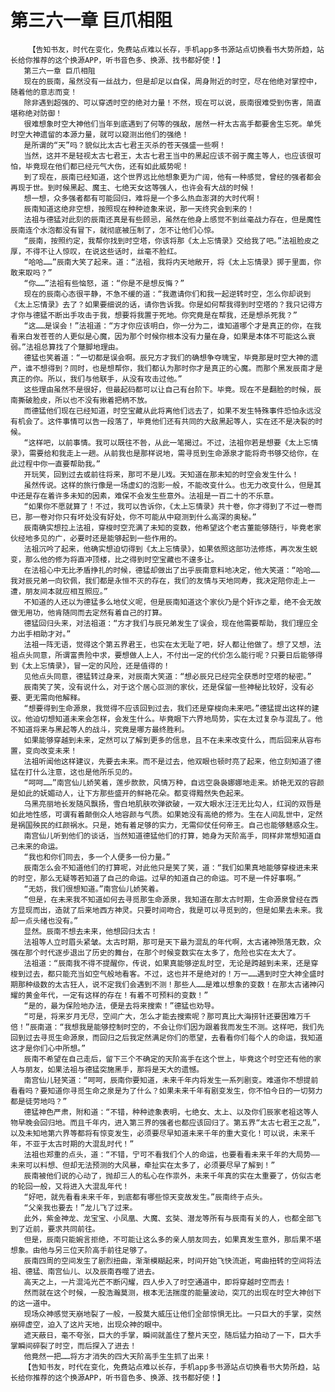 # 第三六一章 巨爪相阻
        【告知书友，时代在变化，免费站点难以长存，手机app多书源站点切换看书大势所趋，站长给你推荐的这个换源APP，听书音色多、换源、找书都好使！】
       第三六一章 巨爪相阻
       现在的辰南，虽然没有一丝战力，但是却足以自保，周身附近的时空，尽在他绝对掌控中，随着他的意志而变！
       除非遇到超强的、可以穿透时空的绝对力量！不然，现在可以说，辰南很难受到伤害，简直堪称绝对防御！
       很难想象时空大神他们当年到底遇到了何等的强敌，居然一杆太古高手都要舍生忘死。单凭时空大神遗留的本源力量，就可以窥测出他们的强绝！
       是所谓的“天”吗？貌似比太古七君王灭杀的苍天强盛一些啊！
       当然，这并不是轻视太古七君王，太古七君王当中的黑起应该不弱于魔主等人，也应该很可怕，毕竟现在他们都已经元气大伤，还有如此威势呢！
       到了现在，辰南已经知道，这个世界远比他想象更为广阔，他有一种感觉，曾经的强者都会再现于世。到时候黑起、魔主、七绝天女这等强人，也许会有大战的时候！
       想一想，众多强者都有可能回归，难将是一个多么热血澎湃的大时代啊！
       辰南知道这绝非空想，按照现在种种迹象来说，那一天终究会到来的！
       法祖与德猛对此刻的辰南还真是有些顾忌，虽然在他身上感觉不到丝毫战力存在，但是魔性辰南连个水泡都没有冒下，就彻底被压制了，怎不让他们心惊。
       “辰南，按照约定，我帮你找到时空塔，你该将那《太上忘情录》交给我了吧。”法祖脸皮之厚，不得不让人惊叹，在说这些话时，丝毫不脸红。
       “哈哈……”辰南大笑了起来。道：“法祖，我将内天地敞开，将《太上忘情录》掷于里面，你敢来取吗？”
       “你……”法祖有些恼怒，道：“你是不是想反悔？”
       现在的辰南心态很平静，不急不缓的道：“我邀请你们和我一起逆转时空，怎么你却说到《太上忘情录》去了？如果要细说的话，请你告诉我。你是如何帮我得到时空塔的？我只记得方才你与德猛不断出手攻击于我，想要将我置于死地。你究竟是在帮我，还是想杀死我？”
       “这……是误会！”法祖道：“方才你应该明白，你一分为二，谁知道哪个才是真正的你，在我看来白发苍苍的人更似是心魔，因为那个时候你根本没有力量在身，如果是本体不可能这么衰弱。”法祖总算找了个蹩脚地理由。
       德猛也笑着道：“一切都是误会啊。辰兄方才我们的确想争夺瑰宝，毕竟那是时空大神的遗产，谁不想得到？同时，也是想帮你，我们都认为那时你才是真正的心魔。而那个黑发辰南才是真正的你。所以，我们与他联手，从没有攻击过他。”
       这些理由虽然不是很好，但最起码都可以让自己有台阶下。毕竟。现在不是翻脸的时候，辰南撕破脸皮，所以也不没有揪着把柄不放。
       而德猛他们现在已经知道，时空宝藏从此将离他们远去了，如果不发生特殊事件恐怕永远没有机会了。这件事情可以告一段落了，毕竟他们还有共同的大敌黑起等人，实在还不是决裂的时候。
       “这样吧，以前事情。我可以既往不咎，从此一笔揭过。不过，法祖你若是想要《太上忘情录》，需要给和我走上一趟。从前我也是那样说地，需寻觅到生命源泉才能将奇书够交给你，在此过程中你一直要帮助我。”
       开玩笑，回到过去或前往将来，那可不是儿戏。天知道在那未知的时空会发生什么！
       虽然传说。这样的旅行像是一场虚幻的泡影一般，不能改变什么。也无力改变什么，但是其中还是存在着许多未知的因素，难保不会发生些意外。法祖是一百二十的不乐意。
       “如果你不愿就算了！不过，我可以告诉你，《太上忘情录》共十卷，你才得到了不过一卷而已，那一卷对你只有坏处没有好处，你不可能从中窥测到什么高深的奥秘。”
       辰南确实想拉上法祖，穿梭时空充满了未知的变数，他希望这个老古董能够随行，毕竟老家伙经地多见的广，必要时还是能够起到一些作用的。
       法祖沉吟了起来，他确实想迫切得到《太上忘情录》，如果依照这部功法修炼，再次发生蜕变，那么他的修为将直冲顶楼，比之得到时空宝藏也不遑多让。
       在法祖心中无比矛盾挣扎的时候，德猛却做出了出乎辰南意料地决定，他大笑道：“哈哈……我对辰兄弟一向钦佩，我们都是永恒不灭的存在，我们的友情与天地同寿，我决定陪你走上一遭，朋友间本就应相互照应。”
       不知道的人还以为德猛多么地仗义呢，但是辰南知道这个家伙乃是个奸诈之辈，绝不会无故做无用功，他肯随同而去定然有着自己的打算。
       德猛回归头来，对法祖道：“方才我们与辰兄弟发生了误会，现在他需要帮助，我们理应全力出手相助才对。”
       法祖一阵无语，觉得这个第五界君王，也实在太无耻了吧，好人都让他做了。想了又想，法祖点头同意，所谓富贵险中求，要想做人上人，不付出一定的代价怎么能行呢？只要日后能够得到《太上忘情录》，冒一定的风险，还是值得的！
       见他点头同意，德猛转过身来，对辰南大笑道：“想必辰兄已经完全获悉时空塔的秘密。”
       辰南笑了笑，没有说什么，对于这个居心叵测的家伙，还是保留一些神秘比较好，没有必要、更无需向他解释。
       “想要得到生命源泉，我觉得不应该回到过去，我们还是穿梭向未来吧。”德猛提出这样的建议。他迫切想知道未来会怎样，会发生什么。毕竟眼下六界地局势，实在太过复杂与混乱了。他不知道将来与黑起等人的战斗，究竟是哪方最终胜利。
       如果能够穿越到未来，定然可以了解到更多的信息，且不在未来改变什么，而后回来从容布置，变向改变未来！
       法祖听闻他这样建议，先要去未来。而不是过去，他双眼也顿时亮了起来，他立刻知道了德猛在打什么注意，这也是他所乐见的。
       “呵呵……”南宫仙儿娇笑着，莲步款款，风情万种，自远空袅袅娜娜地走来。娇艳无双的容颜是如此的妩媚动人，让下方那些盛开的鲜艳花朵。都变得黯然失色起来。
       乌黑亮丽地长发随风飘扬，雪白地肌肤吹弹欲破，一双大眼水汪汪无比勾人，红润的双唇是如此地性感，可谓有着颠倒众人地容颜与气质。如果她没有高绝的修为。生在人间乱世中，定然是祸国殃民的红颜祸水。只是，她有着足够的实力，无需仰仗任何帝王。自己也能够魅惑众生。
       南宫仙儿听到他们的谈话，当然知道德猛他们的打算，她身为天阶高手，同样非常想知道自己未来的命运。
       “我也和你们同去，多一个人便多一份力量。”
       辰南怎么会不知道他们的打算呢，对此他只是笑了笑，道：“我们如果真地能够穿梭进未来的时空，那么无疑等若知道了自己的命运。过早的知道自己的命运。可不是一件好事啊。”
       “无妨，我们很想知道。”南宫仙儿娇笑着。
       “但是，在未来我不知道如何去寻觅那生命源泉，我知道在那太古时期，生命源泉曾经在西方显现而出，造就了后来地西方神灵。只要时间吻合，我是可以寻觅到的，但是如果去未来。我却一点头绪也没有。”
       显然。辰南不想去未来，他想回归太古！
       法祖等人立时眉头紧皱。太古时期，那可是天下最为混乱的年代啊，太古诸神殒落无数，众强在那个时代逐步退出了历史的舞台，在那个时候变数实在太多了，危险也实在太大了。
       法祖道：“辰南我不得不提醒你，传说，如果真能够逆乱时空，无论是跨越到未来，还是穿梭到过去，都只能充当如空气般地看客。不过，这也并不是绝对的！万一……遇到时空大神全盛时期那种级数的太古狂人，说不定我们会遇到不测！那些人……是难以想象的变数！在那太古诸神闪耀的黄金年代，一定有这样的存在！有着不可预料的变数！”
       “是的，最为保险地办法，便是去将来搜索！”德猛也劝导。
       “可是，将来岁月无尽，空间广大，怎么才能去搜索呢？那可真比大海捞针还要困难万千倍！”辰南道：“我想我是能够控制时空的，不会让你们因为跟着我而发生不测。这样吧，我们先回到过去寻觅生命源泉，而回归之后我定然满足你们的愿望，去看看你们每个人的命运，我知道这才是你们心中所想。”
       辰南不希望在自己走后，留下三个不确定的天阶高手在这个世上，毕竟这个时空还有他的家人与朋友，如果法祖与德猛突施黑手，那将是天大的遗憾。
       南宫仙儿轻笑道：“呵呵，辰南你要知道，未来千年内将发生一系列剧变。难道你不想提前看看吗？要知道你寻觅生命之泉是为了什么？如果未来千年有剧变发生，你不怕今日的一切努力都是徒劳地吗？”
       德猛神色严肃，附和道：“不错，种种迹象表明，七绝女、太上、以及你们辰家老祖这等人物早晚会回归地。而且千年内，进入第三界的强者也都应该回归了。第五界“太古七君王之乱”，以及未知地第六界等都将有惊变发生，必须要尽早知道未来千年的重大变化！可以说，未来千年，不亚于太古时期的大混乱时代！”
       法祖也郑重的点头，道：“不错，宁可不看我们个人的命运，也要看看未来千年的大局势——未来可以料想、但却无法预测的大风暴，牵扯实在太多了，必须要尽早了解到！”
       辰南被他们说的心动了，抛却三人的私心在作祟外，未来千年真的实在太重要了，仿似古老的轮回一般，又将进入大混乱年代！
       “好吧，就先看看未来千年，到底都有哪些惊天变故发生。”辰南终于点头。
       “父亲我也要去！”龙儿飞了过来。
       此外，紫金神龙、龙宝宝、小凤凰、大魔、玄奘、潜龙等所有与辰南有关的人，也都全部飞到了近前，要求共同前往。
       但是，辰南只能婉言拒绝，不可能让这么多的亲人朋友同去，如果真发生意外，那后果不堪想象。由他与另三位天阶高手前往足够了。
       辰南四周的空间发生了剧烈扭曲，渐渐模糊起来，时间开始飞快流逝，弯曲扭转的空间将法祖、德猛、南宫仙儿、以及辰南吞噬了进去。
       高天之上，一片混沌光芒不断闪耀，四人步入了时空通道中，即将穿越时空而去！
       然而就在这个时候，一股浩瀚莫测，根本无法揣度的能量波动，突兀的出现在时空大神创下的这一道中。
       现场众神感觉天崩地裂了一般，一股莫大威压让他们全部惊惧无比。一只巨大的手掌，突然崩碎虚空，迫入了这片天地，出现众神的眼中。
       遮天蔽日，毫不夸张，巨大的手掌，瞬间就盖住了整片天空，随后猛力拍动了一下，巨大手掌瞬间碎裂了时空，而后探入了进去！
       他竟然一把……将方才消失的四大天阶高手生生抓了出来！
       【告知书友，时代在变化，免费站点难以长存，手机app多书源站点切换看书大势所趋，站长给你推荐的这个换源APP，听书音色多、换源、找书都好使！】
